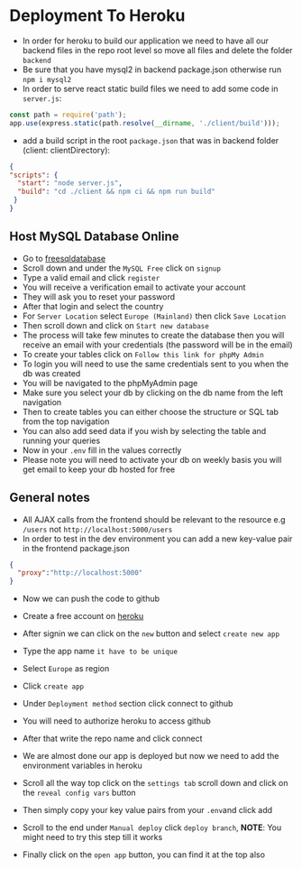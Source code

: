 # Deployment To Heroku

- In order for heroku to build our application we need to have all our backend files in the repo root level so move all files and delete the folder `backend`
- Be sure that you have mysql2 in backend package.json otherwise run `npm i mysql2`
- In order to serve react static build files we need to add some code in `server.js`:

```js
const path = require('path');
app.use(express.static(path.resolve(__dirname, './client/build')));
```

- add a build script in the root `package.json` that was in backend folder (client: clientDirectory):

```JSON
{
"scripts": {
  "start": "node server.js",
  "build": "cd ./client && npm ci && npm run build"
 }
}
```

## Host MySQL Database Online

- Go to [freesqldatabase](https://www.freesqldatabase.com/)
- Scroll down and under the `MySQL Free` click on `signup`
- Type a valid email and click `register`
- You will receive a verification email to activate your account
- They will ask you to reset your password
- After that login and select the country
- For `Server Location` select `Europe (Mainland)` then click `Save Location`
- Then scroll down and click on `Start new database`
- The process will take few minutes to create the database then you will receive an email with your credentials (the password will be in the email)
- To create your tables click on `Follow this link for phpMy Admin`
- To login you will need to use the same credentials sent to you when the db was created
- You will be navigated to the phpMyAdmin page
- Make sure you select your db by clicking on the db name from the left navigation
- Then to create tables you can either choose the structure or SQL tab from the top navigation
- You can also add seed data if you wish by selecting the table and running your queries
- Now in your `.env` fill in the values correctly
- Please note you will need to activate your db on weekly basis you will get email to keep your db hosted for free

## General notes

- All AJAX calls from the frontend should be relevant to the resource e.g `/users` not `http://localhost:5000/users`
- In order to test in the dev environment you can add a new key-value pair in the frontend package.json

```JSON
{
  "proxy":"http://localhost:5000"
}
```

- Now we can push the code to github
- Create a free account on [heroku](https://signup.heroku.com/login)
- After signin we can click on the `new` button and select `create new app`
- Type the app name `it have to be unique`
- Select `Europe` as region
- Click `create app`
- Under `Deployment method` section click connect to github
- You will need to authorize heroku to access github
- After that write the repo name and click connect

- We are almost done our app is deployed but now we need to add the environment variables in heroku
- Scroll all the way top click on the `settings tab` scroll down and click on the `reveal config vars` button
- Then simply copy your key value pairs from your `.env`and click add
- Scroll to the end under `Manual deploy` click `deploy branch`, **NOTE**: You might need to try this step till it works
- Finally click on the `open app` button, you can find it at the top also

